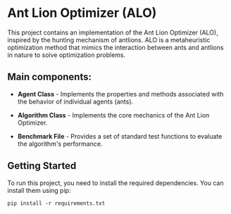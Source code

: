 # Ant Lion Optimizer (ALO)

This project contains an implementation of the Ant Lion Optimizer (ALO), inspired by the hunting mechanism of antlions. ALO is a metaheuristic optimization method that mimics the interaction between ants and antlions in nature to solve optimization problems.

## Main components:
- **Agent Class** - Implements the properties and methods associated with the behavior of individual agents (ants).

- **Algorithm Class** - Implements the core mechanics of the Ant Lion Optimizer.

- **Benchmark File** - Provides a set of standard test functions to evaluate the algorithm's performance.


## Getting Started 
To run this project, you need to install the required dependencies. You can install them using pip: 
```
pip install -r requirements.txt
```
